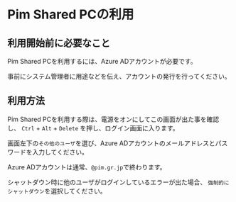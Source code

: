 # Pim Shared PCの利用

## 利用開始前に必要なこと

Pim Shared PCを利用するには、Azure ADアカウントが必要です。

事前にシステム管理者に用途などを伝え、アカウントの発行を行ってください。

## 利用方法

Pim Shared PCを利用する際は、電源をオンにしてこの画面が出た事を確認し、
`Ctrl` + `Alt` + `Delete` を押し、ログイン画面に入ります。

画面左下の`その他のユーザ`を選び、Azure ADアカウントのメールアドレスとパスワードを入力してください。

Azure ADアカウントは通常、`@pim.gr.jp`で終わります。

シャットダウン時に他のユーザがログインしているエラーが出た場合、
`強制的にシャットダウン`を選択してください。
